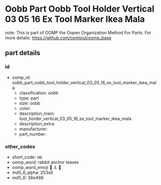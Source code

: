 # Oobb Part Oobb Tool Holder Vertical 03 05 16 Ex Tool Marker Ikea Mala  

note: This is part of OOMP the Oopen Organization Method For Parts. For more details: https://github.com/oomlout/oomp_base

##  part details





### id
* oomp_id: oobb_part_oobb_tool_holder_vertical_03_05_16_ex_tool_marker_ikea_mala
  * classification: oobb
  * type: part
  * size: oobb
  * color: 
  * description_main: tool_holder_vertical_03_05_16_ex_tool_marker_ikea_mala
  * description_extra: 
  * manufacturer: 
  * part_number: 

### other_codes
* short_code: ob
* oomp_word: rabbit anchor leaves
* oomp_word_emoji :rabbit: :anchor: :leaves:
* md5_6_alpha: 253s6
* md5_6: 36e466
